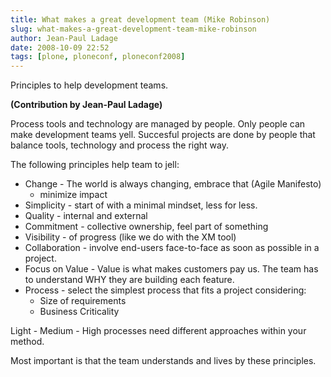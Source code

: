 ```yaml
---
title: What makes a great development team (Mike Robinson)
slug: what-makes-a-great-development-team-mike-robinson
author: Jean-Paul Ladage
date: 2008-10-09 22:52
tags: [plone, ploneconf, ploneconf2008]
---
```


Principles to help development teams.

**(Contribution by Jean-Paul Ladage)**

Process tools and technology are managed by people. Only people can
make development teams yell. Succesful projects are done by people
that balance tools, technology and process the right way.

The following principles help team to jell:

- Change - The world is always changing, embrace that (Agile Manifesto)
   - minimize impact
- Simplicity - start of with a minimal mindset, less for less.
- Quality - internal and external
- Commitment - collective ownership, feel part of something
- Visibility - of progress (like we do with the XM tool)
- Collaboration - involve end-users face-to-face as soon as possible in a project.
- Focus on Value - Value is what makes customers pay us. The team has to understand WHY they are building each feature.
- Process - select the simplest process that fits a project considering:
   - Size of requirements
   - Business Criticality

Light - Medium - High processes need different approaches within your method.

Most important is that the team understands and lives by these
principles.
